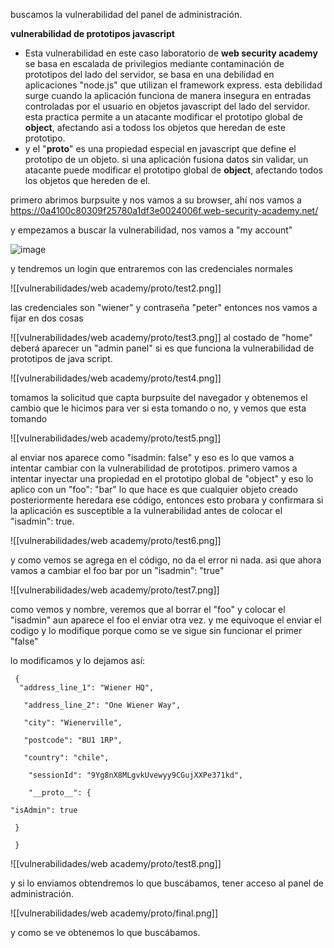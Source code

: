 buscamos la vulnerabilidad del panel de administración.

**vulnerabilidad de prototipos javascript**

- Esta vulnerabilidad en este caso laboratorio de **web security academy** se basa en escalada de privilegios mediante contaminación de prototipos del lado del servidor, se basa en una debilidad en aplicaciones "node.js" que utilizan el framework express. esta debilidad surge cuando la aplicación funciona de manera insegura en entradas controladas por el usuario en objetos javascript del lado del servidor.  esta practica permite a un atacante modificar el prototipo global de **object**, afectando asi a todoss los objetos que heredan de este prototipo. 
- y el "__proto__" es una propiedad especial en javascript que define el prototipo de un objeto. si una aplicación fusiona datos sin validar, un atacante puede modificar el prototipo global de **object**, afectando todos los objetos que hereden de el. 

primero abrimos burpsuite y nos vamos a su browser, ahí nos vamos a https://0a4100c80309f25780a1df3e0024006f.web-security-academy.net/

y empezamos a buscar la vulnerabilidad, nos vamos a "my account"

![image](https://github.com/user-attachments/assets/df5d0a47-2590-422d-aebc-622cd71553bd)

y tendremos un login que entraremos con las credenciales normales

![[vulnerabilidades/web academy/proto/test2.png]]

las credenciales son "wiener" y contraseña "peter"
entonces nos vamos a fijar en dos cosas

![[vulnerabilidades/web academy/proto/test3.png]]
al costado de "home" deberá aparecer  un "admin panel" si es que funciona la vulnerabilidad de prototipos de java script.

![[vulnerabilidades/web academy/proto/test4.png]]

tomamos la solicitud que capta burpsuite del navegador y obtenemos el cambio que le hicimos para ver si esta tomando o no, y vemos que esta tomando 

![[vulnerabilidades/web academy/proto/test5.png]]

al enviar nos aparece como "isadmin: false" y eso es lo que vamos a intentar cambiar con la vulnerabilidad de prototipos. primero vamos a intentar inyectar una propiedad en el prototipo global de "object" y eso lo aplico con un "foo": "bar" lo que hace es que cualquier objeto creado posteriormente heredara ese código, entonces esto probara y confirmara si la aplicación es susceptible a la vulnerabilidad antes de colocar el "isadmin": true. 

![[vulnerabilidades/web academy/proto/test6.png]]

y como vemos se agrega en el código, no da el error ni nada. asi que ahora vamos a cambiar el foo bar por un "isadmin": "true"

![[vulnerabilidades/web academy/proto/test7.png]]

como vemos y nombre, veremos que al borrar el "foo" y colocar el "isadmin" aun aparece el foo el enviar otra vez. y me equivoque el enviar el codigo y lo modifique porque como se ve sigue sin funcionar el primer "false"

lo modificamos y lo dejamos así: 

     {
      "address_line_1": "Wiener HQ",
      
	   "address_line_2": "One Wiener Way",
	   
	   "city": "Wienerville",
	   
	   "postcode": "BU1 1RP",
	   
	   "country": "chile",
	   
		"sessionId": "9Yg8nX8MLgvkUvewyy9CGujXXPe371kd",
		
		"__proto__": {

    "isAdmin": true
    
	 }
	 
	 }

![[vulnerabilidades/web academy/proto/test8.png]]

y si lo enviamos obtendremos lo que buscábamos, tener acceso al panel de administración. 

![[vulnerabilidades/web academy/proto/final.png]]

y como se ve obtenemos lo que buscábamos. 

